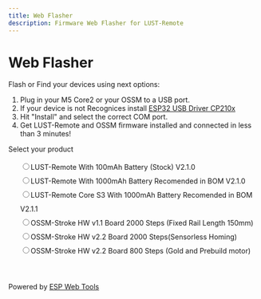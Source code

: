 ```yaml
---
title: Web Flasher
description: Firmware Web Flasher for LUST-Remote
---
```


<style>
  .md-content__button {
    display: none;
  }
  .pick-variant select {
    background: transparent;
    width: 300px;
    padding: 1px;
    font-size: 16pt;
    border: 1px solid #ddd;
    height: 51px;
    border-radius: 15px;
  }
  .invisible {
    visibility: hidden;
  }
  .radios li {
    list-style: none;
    line-height: 2em;
  }
</style>

# Web Flasher

Flash or Find your devices using next options:

1. Plug in your M5 Core2 or your OSSM to a USB port.
2. If your device is not Recognices install [ESP32 USB Driver CP210x](https://randomnerdtutorials.com/install-esp32-esp8266-usb-drivers-cp210x-windows/)
3. Hit "Install" and select the correct COM port.
4. Get LUST-Remote and OSSM firmware installed and connected in less than 3 minutes!

<p>Select your product</p>
<ul class="radios">
<li>
    <label><input type="radio" name="type" value="100mAh" />LUST-Remote With 100mAh Battery (Stock) V2.1.0</label>
</li>
<li>
    <label><input type="radio" name="type" value="1000mAh" />LUST-Remote With 1000mAh Battery Recomended in BOM V2.1.0</label>
</li>
<li>
    <label><input type="radio" name="type" value="s3" />LUST-Remote Core S3 With 1000mAh Battery Recomended in BOM V2.1.1</label>
</li>
<li>
    <label><input type="radio" name="type" value="stroke-11-2000-150mm" />OSSM-Stroke HW v1.1 Board 2000 Steps (Fixed Rail Length 150mm)</label>
</li>
<li>
    <label><input type="radio" name="type" value="stroke-22-2000" />OSSM-Stroke HW v2.2 Board 2000 Steps(Sensorless Homing)</label>
</li>
<li>
    <label><input type="radio" name="type" value="stroke-22-800" />OSSM-Stroke HW v2.2 Board 800 Steps (Gold and Prebuild motor)</label>
</li>
</ul>
<p class="button-row" align="center">
<esp-web-install-button class="invisible">
  <button slot="activate" class="md-button md-button--primary">INSTALL</button>
  <span slot="unsupported">Use Chrome Desktop</span>
  <span slot="not-allowed">Not allowed to use this on HTTP!</span>
</esp-web-install-button>
</p>

Powered by [ESP Web Tools](https://esphome.github.io/esp-web-tools/)

<script>
    document.querySelectorAll('input[name="type"]').forEach(radio =>
    radio.addEventListener("change", () => {
        const button = document.querySelector('esp-web-install-button');
        button.manifest = `../files/manifest_${radio.value}.json`;
        button.classList.remove('invisible');
    }
    ));
</script>
<script type="module" src="https://unpkg.com/esp-web-tools@10/dist/web/install-button.js?module"></script>